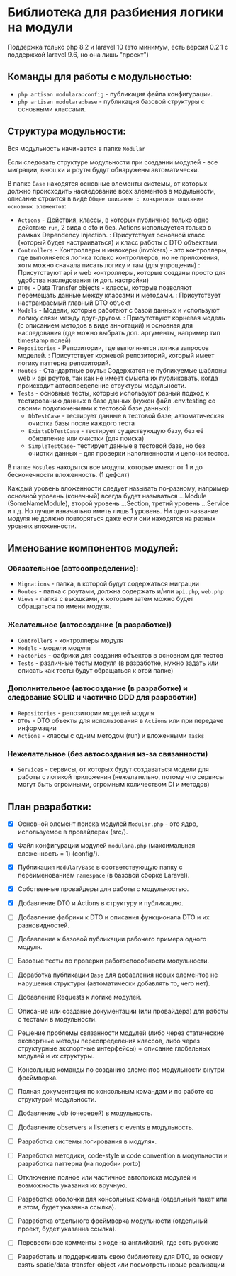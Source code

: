 # Библиотека для разбиения логики на модули

Поддержка только php 8.2 и laravel 10 (это минимум, есть версия 0.2.1 с поддержкой laravel 9.6, но она лишь "проект")

## Команды для работы с модульностью:

- `php artisan modulara:config` - публикация файла конфигурации.
- `php artisan modulara:base` - публикация базовой структуры с основными классами.

## Структура модульности:

Вся модульность начинается в папке `Modular`

Если следовать структуре модульности при создании модулей - все миграции, вьюшки и роуты будут обнаружены автоматически.

В папке `Base` находятся основные элементы системы, от которых должно происходить наследование всех элементов в модульности, 
описание строится в виде `Общее описание : конкретное описание основных элементов`:
- `Actions` - Действия, классы, в которых публичное только одно действие `run`, 2 вида с dto и без. Actions используется только в рамках Dependency Injection. : Присутствует основной класс (который будет настраиваться) и класс работы с DTO объектами.
- `Controllers` - Контроллеры и инвокеры (invokers) - это контроллеры, где выполняется логика только контроллеров, но не приложения, хотя можно сначала писать логику и там (для упрощения) : Присутствуют api и web контроллеры, которые созданы просто для удобства наследования (и доп. настройки)
- `DTOs` - Data Transfer objects - классы, которые позволяют перемещать данные между классами и методами. : Присутствует настраиваемый главный DTO объект
- `Models` - Модели, которые работают с базой данных и используют логику связи между друг-другом. : Присутствуют корневая модель (с описанием методов в виде аннотаций) и основная для наследования (где можно выбрать доп. аргументы, например тип timestamp полей)
- `Repositories` - Репозитории, где выполняется логика запросов моделей. : Присутствует корневой репозиторий, который имеет логику паттерна репозиторий.
- `Routes` - Стандартные роуты: Содержатся не публикуемые шаблоны web и api роутов, так как не имеет смысла их публиковать, когда происходит автоопределение структуры модульности.
- `Tests` - основные тесты, которые используют разный подход к тестированию данных в базе данных (нужен файл .env.testing со своими подключениями к тестовой базе данных): 
    - `DbTestCase` - тестирует данные в тестовой базе, автоматическая очистка базы после каждого теста 
    - `ExistsDbTestCase` - тестирует существующую базу, без её обновление или очистки (для поиска)
    - `SimpleTestCase`- тестирует данные в тестовой базе, но без очистки данных - для проверки наполненности и цепочки тестов.
  
В папке `Mosules` находятся все модули, которые имеют от 1 и до бесконечности вложенность. (1 дефолт)

Каждый уровень вложенности следует называть по-разному, например основной уровень (конечный) всегда будет называться ...Module (SomeNameModule), второй уровень ...Section, третий уровень ...Service и т.д. Но лучше изначально иметь лишь 1 уровень. Ни одно название модуля не должно повторяться даже если они находятся на разных уровнях вложенности.

## Именование компонентов модулей:

### Обязательное (автооопределение):

- `Migrations` - папка, в которой будут содержаться миграции
- `Routes` - папка с роутами, должна содержать и/или `api.php`, `web.php`
- `Views` - папка с вьюшками, к которым затем можно будет обращаться по имени модуля.

### Желательное (автосоздание (в разработке))

- `Controllers` - контроллеры модуля
- `Models` - модели модуля
- `Factories` - фабрики для создания объектов в основном для тестов  
- `Tests` - различные тесты модуля (в разработке, нужно задать или описать как тесты будут обращаться к этой папке) 

### Дополнительное (автосоздание (в разработке) и следование SOLID и частично DDD для разработки)  

- `Repositories` - репозитории моделей модуля
- `DTOs` - DTO объекты для использования в `Actions` или при передаче информации  
- `Actions` - классы с одним методом (run) и вложенными `Tasks`

### Нежелательное (без автосоздания из-за связанности)

- `Services` - сервисы, от которых будут создаваться модели для работы с логикой приложения (нежелательно, потому что сервисы могут быть огромными, огромным количеством DI и методов)

## План разработки:

- [x] Основной элемент поиска модулей `Modular.php` - это ядро, используемое в провайдерах (src/).
- [x] Файл конфигурации модулей `modulara.php` (максимальная вложенность = 1) (config/).
- [x] Публикация `Modular/Base` в соответствующую папку с переименованием `namespace` (в базовой сборке Laravel).
- [x] Собственные провайдеры для работы с модульностью.
- [x] Добавление DTO и Actions в структуру и публикацию.
- [ ] Добавление фабрики к DTO и описания функционала DTO и их разновидностей.
- [ ] Добавление к базовой публикации рабочего примера одного модуля.
- [ ] Базовые тесты по проверки работоспособности модульности.
- [ ] Доработка публикации `Base` для добавления новых элементов не нарушения структуры (автоматически добавлять то, чего нет).
- [ ] Добавление Requests к логике модулей.
- [ ] Описание или создание документации (или провайдера) для работы с тестами в модульности.
- [ ] Решение проблемы связанности модулей (либо через статические экспортные методы переопределения классов, либо через структурные экспортные интерфейсы) + описание глобальных модулей и их структуры.
- [ ] Консольные команды по созданию элементов модульности внутри фреймворка.
- [ ] Полная документация по консольным командам и по работе со структурой модульности.
- [ ] Добавление Job (очередей) в модульность.
- [ ] Добавление observers и listeners с events в модульность.
- [ ] Разработка системы логирования в модулях.
- [ ] Разработка методики, code-style и code convention в модульности и разработка паттерна (на подобии porto) 
- [ ] Отключение полное или частичное автопоиска модулей и возможность указания их вручную. 
- [ ] Разработка оболочки для консольных команд (отдельный пакет или в этом, будет указанна ссылка).
- [ ] Разработка отдельного фреймворка модульности (отдельный проект, будет указанна ссылка).
- [ ] Перевести все комменты в коде на английский, где есть русские
- [ ] Разработать и поддерживать свою библиотеку для DTO, за основу взять spatie/data-transfer-object или посмотреть новые реализации

 




